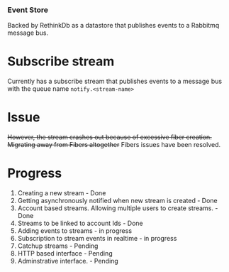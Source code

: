 ### Event Store

Backed by RethinkDb as a datastore that publishes events to a Rabbitmq message bus.

# Subscribe stream

Currently has a subscribe stream that publishes events to a message bus with the queue
name `notify.<stream-name>`

# Issue

~~However, the stream crashes out because of excessive fiber creation. Migrating away from Fibers altogether~~
Fibers issues have been resolved.

# Progress

1. Creating a new stream - Done
2. Getting asynchronously notified when new stream is created - Done
3. Account based streams. Allowing multiple users to create streams. - Done
4. Streams to be linked to account Ids - Done
5. Adding events to streams - in progress
6. Subscription to stream events in realtime - in progress
7. Catchup streams - Pending
8. HTTP based interface - Pending
9. Adminstrative interface. - Pending







